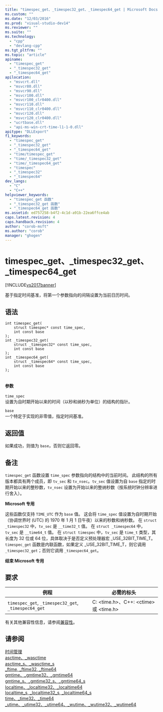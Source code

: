 ```yaml
---
title: "timespec_get、_timespec32_get、_timespec64_get | Microsoft Docs"
ms.custom: ""
ms.date: "12/03/2016"
ms.prod: "visual-studio-dev14"
ms.reviewer: ""
ms.suite: ""
ms.technology: 
  - "cpp"
  - "devlang-cpp"
ms.tgt_pltfrm: ""
ms.topic: "article"
apiname: 
  - "timespec_get"
  - "_timespec32_get"
  - "_timespec64_get"
apilocation: 
  - "msvcrt.dll"
  - "msvcr80.dll"
  - "msvcr90.dll"
  - "msvcr100.dll"
  - "msvcr100_clr0400.dll"
  - "msvcr110.dll"
  - "msvcr110_clr0400.dll"
  - "msvcr120.dll"
  - "msvcr120_clr0400.dll"
  - "ucrtbase.dll"
  - "api-ms-win-crt-time-l1-1-0.dll"
apitype: "DLLExport"
f1_keywords: 
  - "timespec_get"
  - "_timespec32_get"
  - "_timespec64_get"
  - "time/timespec_get"
  - "time/_timespec32_get"
  - "time/_timespec64_get"
  - "timespec"
  - "_timespec32"
  - "_timespec64"
dev_langs: 
  - "C"
  - "C++"
helpviewer_keywords: 
  - "timespec_get 函数"
  - "_timespec32_get 函数"
  - "_timespec64_get 函数"
ms.assetid: ed757258-b4f2-4c1d-a91b-22ea6ffce4ab
caps.latest.revision: 4
caps.handback.revision: 4
author: "corob-msft"
ms.author: "corob"
manager: "ghogen"
---
```

# timespec_get、_timespec32_get、_timespec64_get
[!INCLUDE[vs2017banner](../../assembler/inline/includes/vs2017banner.md)]

基于指定时间基准，将第一个参数指向的间隔设置为当前日历时间。  
  
## 语法  
  
```  
int timespec_get(  
    struct timespec* const time_spec,  
    int const base  
);  
int _timespec32_get(  
    struct _timespec32* const time_spec,  
    int const base  
);  
int _timespec64_get(  
    struct _timespec64* const time_spec,  
    int const base  
);  
  
```  
  
#### 参数  
 `time_spec`  
 设置为自时期开始以来的时间（以秒和纳秒为单位）的结构的指针。  
  
 `base`  
 一个特定于实现的非零值，指定时间基准。  
  
## 返回值  
 如果成功，则值为 `base`，否则它返回零。  
  
## 备注  
 `timespec_get` 函数设置 `time_spec` 参数指向的结构中的当前时间。 此结构的所有版本都具有两个成员，即 `tv_sec` 和 `tv_nsec`。`tv_sec` 值设置为自 `base` 指定的时期开始以来的整秒数，`tv_nsec` 设置为开始以来的整纳秒数（按系统时钟分辨率进行舍入）。  
  
 **Microsoft 专用**  
  
 这些函数仅支持 `TIME_UTC` 作为 `base` 值。 这会将 `time_spec` 值设置为自时期开始（协调世界时 \(UTC\) 的 1970 年 1 月 1 日午夜）以来的秒数和纳秒数。 在 `struct _timespec32` 中，`tv_sec` 是 `__time32_t` 值。 在 `struct _timespec64` 中，`tv_sec` 是 `__time64_t` 值。 在 `struct timespec` 中，`tv_sec` 是 `time_t` 类型，其长度为 32 位或 64 位，具体取决于是否定义预处理器宏 \_USE\_32BIT\_TIME\_T。`timespec_get` 函数是内联函数，如果定义 \_USE\_32BIT\_TIME\_T，则它调用 `_timespec32_get`；否则它调用 `_timespec64_get`。  
  
 **结束 Microsoft 专用**  
  
## 要求  
  
|例程|必需的标头|  
|--------|-----------|  
|`timespec_get`, `_timespec32_get`, `_timespec64_get`|C: \<time.h\>、C\+\+: \<ctime\> 或 \<time.h\>|  
  
 有关其他兼容性信息，请参阅[兼容性](../../c-runtime-library/compatibility.md)。  
  
## 请参阅  
 [时间管理](../../c-runtime-library/time-management.md)   
 [asctime、\_wasctime](../../c-runtime-library/reference/asctime-wasctime.md)   
 [asctime\_s、\_wasctime\_s](../../c-runtime-library/reference/asctime-s-wasctime-s.md)   
 [\_ftime, \_ftime32, \_ftime64](../../c-runtime-library/reference/ftime-ftime32-ftime64.md)   
 [gmtime、\_gmtime32、\_gmtime64](../../c-runtime-library/reference/gmtime-gmtime32-gmtime64.md)   
 [gmtime\_s、\_gmtime32\_s、\_gmtime64\_s](../../c-runtime-library/reference/gmtime-s-gmtime32-s-gmtime64-s.md)   
 [localtime、\_localtime32、\_localtime64](../../c-runtime-library/reference/localtime-localtime32-localtime64.md)   
 [localtime\_s, \_localtime32\_s, \_localtime64\_s](../../c-runtime-library/reference/localtime-s-localtime32-s-localtime64-s.md)   
 [time、\_time32、\_time64](../../c-runtime-library/reference/time-time32-time64.md)   
 [\_utime、\_utime32、\_utime64、\_wutime、\_wutime32、\_wutime64](../../c-runtime-library/reference/utime-utime32-utime64-wutime-wutime32-wutime64.md)